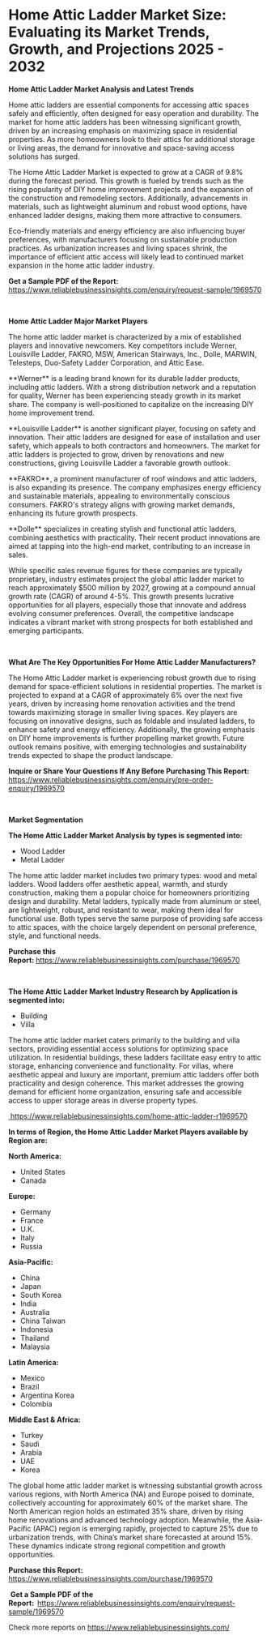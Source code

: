 <p><h1>Home Attic Ladder Market Size: Evaluating its Market Trends, Growth, and Projections 2025 - 2032</h1></p><p><strong>Home Attic Ladder Market Analysis and Latest Trends</strong></p>
<p><p>Home attic ladders are essential components for accessing attic spaces safely and efficiently, often designed for easy operation and durability. The market for home attic ladders has been witnessing significant growth, driven by an increasing emphasis on maximizing space in residential properties. As more homeowners look to their attics for additional storage or living areas, the demand for innovative and space-saving access solutions has surged.</p><p>The Home Attic Ladder Market is expected to grow at a CAGR of 9.8% during the forecast period. This growth is fueled by trends such as the rising popularity of DIY home improvement projects and the expansion of the construction and remodeling sectors. Additionally, advancements in materials, such as lightweight aluminum and robust wood options, have enhanced ladder designs, making them more attractive to consumers. </p><p>Eco-friendly materials and energy efficiency are also influencing buyer preferences, with manufacturers focusing on sustainable production practices. As urbanization increases and living spaces shrink, the importance of efficient attic access will likely lead to continued market expansion in the home attic ladder industry.</p></p>
<p><strong>Get a Sample PDF of the Report:&nbsp;</strong> <a href="https://www.reliablebusinessinsights.com/enquiry/request-sample/1969570?utm_campaign=2537&utm_medium=2&utm_source=Github&utm_content=ia&utm_term=02032025&utm_id=home-attic-ladder">https://www.reliablebusinessinsights.com/enquiry/request-sample/1969570</a></p>
<p>&nbsp;</p>
<p><strong>Home Attic Ladder Major Market Players</strong></p>
<p><p>The home attic ladder market is characterized by a mix of established players and innovative newcomers. Key competitors include Werner, Louisville Ladder, FAKRO, MSW, American Stairways, Inc., Dolle, MARWIN, Telesteps, Duo-Safety Ladder Corporation, and Attic Ease.</p><p>**Werner** is a leading brand known for its durable ladder products, including attic ladders. With a strong distribution network and a reputation for quality, Werner has been experiencing steady growth in its market share. The company is well-positioned to capitalize on the increasing DIY home improvement trend.</p><p>**Louisville Ladder** is another significant player, focusing on safety and innovation. Their attic ladders are designed for ease of installation and user safety, which appeals to both contractors and homeowners. The market for attic ladders is projected to grow, driven by renovations and new constructions, giving Louisville Ladder a favorable growth outlook.</p><p>**FAKRO**, a prominent manufacturer of roof windows and attic ladders, is also expanding its presence. The company emphasizes energy efficiency and sustainable materials, appealing to environmentally conscious consumers. FAKRO's strategy aligns with growing market demands, enhancing its future growth prospects.</p><p>**Dolle** specializes in creating stylish and functional attic ladders, combining aesthetics with practicality. Their recent product innovations are aimed at tapping into the high-end market, contributing to an increase in sales.</p><p>While specific sales revenue figures for these companies are typically proprietary, industry estimates project the global attic ladder market to reach approximately $500 million by 2027, growing at a compound annual growth rate (CAGR) of around 4-5%. This growth presents lucrative opportunities for all players, especially those that innovate and address evolving consumer preferences. Overall, the competitive landscape indicates a vibrant market with strong prospects for both established and emerging participants.</p></p>
<p>&nbsp;</p>
<p><strong>What Are The Key Opportunities For Home Attic Ladder Manufacturers?</strong></p>
<p><p>The Home Attic Ladder market is experiencing robust growth due to rising demand for space-efficient solutions in residential properties. The market is projected to expand at a CAGR of approximately 6% over the next five years, driven by increasing home renovation activities and the trend towards maximizing storage in smaller living spaces. Key players are focusing on innovative designs, such as foldable and insulated ladders, to enhance safety and energy efficiency. Additionally, the growing emphasis on DIY home improvements is further propelling market growth. Future outlook remains positive, with emerging technologies and sustainability trends expected to shape the product landscape.</p></p>
<p><strong>Inquire or Share Your Questions If Any Before Purchasing This Report:</strong> <a href="https://www.reliablebusinessinsights.com/enquiry/pre-order-enquiry/1969570?utm_campaign=2537&utm_medium=2&utm_source=Github&utm_content=ia&utm_term=02032025&utm_id=home-attic-ladder">https://www.reliablebusinessinsights.com/enquiry/pre-order-enquiry/1969570</a></p>
<p>&nbsp;</p>
<p><strong>Market Segmentation</strong></p>
<p><strong>The Home Attic Ladder Market Analysis by types is segmented into:</strong></p>
<p><ul><li>Wood Ladder</li><li>Metal Ladder</li></ul></p>
<p><p>The home attic ladder market includes two primary types: wood and metal ladders. Wood ladders offer aesthetic appeal, warmth, and sturdy construction, making them a popular choice for homeowners prioritizing design and durability. Metal ladders, typically made from aluminum or steel, are lightweight, robust, and resistant to wear, making them ideal for functional use. Both types serve the same purpose of providing safe access to attic spaces, with the choice largely dependent on personal preference, style, and functional needs.</p></p>
<p><strong>Purchase this Report:&nbsp;</strong><a href="https://www.reliablebusinessinsights.com/purchase/1969570?utm_campaign=2537&utm_medium=2&utm_source=Github&utm_content=ia&utm_term=02032025&utm_id=home-attic-ladder">https://www.reliablebusinessinsights.com/purchase/1969570</a></p>
<p>&nbsp;</p>
<p><strong>The Home Attic Ladder Market Industry Research by Application is segmented into:</strong></p>
<p><ul><li>Building</li><li>Villa</li></ul></p>
<p><p>The home attic ladder market caters primarily to the building and villa sectors, providing essential access solutions for optimizing space utilization. In residential buildings, these ladders facilitate easy entry to attic storage, enhancing convenience and functionality. For villas, where aesthetic appeal and luxury are important, premium attic ladders offer both practicality and design coherence. This market addresses the growing demand for efficient home organization, ensuring safe and accessible access to upper storage areas in diverse property types.</p></p>
<p><a href="https://www.reliablebusinessinsights.com/home-attic-ladder-r1969570?utm_campaign=2537&utm_medium=2&utm_source=Github&utm_content=ia&utm_term=02032025&utm_id=home-attic-ladder">&nbsp;https://www.reliablebusinessinsights.com/home-attic-ladder-r1969570</a></p>
<p><strong>In terms of Region, the Home Attic Ladder Market Players available by Region are:</strong></p>
<p>
    <p> <strong> North America: </strong>
        <ul>
            <li>United States</li>
            <li>Canada</li>
        </ul>
        </p> 
    <p> <strong> Europe: </strong>
        <ul>
            <li>Germany</li>
            <li>France</li>
            <li>U.K.</li>
            <li>Italy</li>
            <li>Russia</li>
        </ul>
        </p> 
    <p> <strong> Asia-Pacific: </strong>
        <ul>
            <li>China</li>
            <li>Japan</li>
            <li>South Korea</li>
            <li>India</li>
            <li>Australia</li>
            <li>China Taiwan</li>
            <li>Indonesia</li>
            <li>Thailand</li>
            <li>Malaysia</li>
        </ul>
        </p> 
    <p> <strong> Latin America: </strong>
        <ul>
            <li>Mexico</li>
            <li>Brazil</li>
            <li>Argentina Korea</li>
            <li>Colombia</li>
        </ul>
        </p> 
    <p> <strong> Middle East & Africa: </strong>
        <ul>
            <li>Turkey</li>
            <li>Saudi</li>
            <li>Arabia</li>
            <li>UAE</li>
            <li>Korea</li>
        </ul>
    </p>
    </p>
<p><p>The global home attic ladder market is witnessing substantial growth across various regions, with North America (NA) and Europe poised to dominate, collectively accounting for approximately 60% of the market share. The North American region holds an estimated 35% share, driven by rising home renovations and advanced technology adoption. Meanwhile, the Asia-Pacific (APAC) region is emerging rapidly, projected to capture 25% due to urbanization trends, with China’s market share forecasted at around 15%. These dynamics indicate strong regional competition and growth opportunities.</p></p>
<p><strong>Purchase this Report: </strong><a href="https://www.reliablebusinessinsights.com/purchase/1969570?utm_campaign=2537&utm_medium=2&utm_source=Github&utm_content=ia&utm_term=02032025&utm_id=home-attic-ladder">https://www.reliablebusinessinsights.com/purchase/1969570</a></p>
<p>&nbsp;<strong>Get a Sample PDF of the Report:&nbsp;&nbsp;</strong><a href="https://www.reliablebusinessinsights.com/enquiry/request-sample/1969570?utm_campaign=2537&utm_medium=2&utm_source=Github&utm_content=ia&utm_term=02032025&utm_id=home-attic-ladder">https://www.reliablebusinessinsights.com/enquiry/request-sample/1969570</a></p>
<p><strong></strong></p>
<p>Check more reports on <a href="https://www.reliablebusinessinsights.com/?utm_campaign=2537&utm_medium=2&utm_source=Github&utm_content=ia&utm_term=02032025&utm_id=home-attic-ladder">https://www.reliablebusinessinsights.com/</a></p>